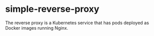 # simple-reverse-proxy
The reverse proxy is a Kubernetes service that has pods deployed as Docker images running Nginx.
